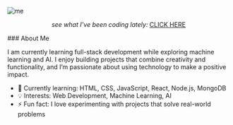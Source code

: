 
![me](https://github.com/user-attachments/assets/87a5b73f-5b77-495c-86b3-9019deda61eb)
<p align="center"> <i> see what I’ve been coding lately: </i> <a href="https://polyglotparrot.github.io/jump/" target="_blank" rel="noopener noreferrer">CLICK HERE</a> </p>
### About Me

I am currently learning full-stack development while exploring machine learning and AI. I enjoy building projects that combine creativity and functionality, and I’m passionate about using technology to make a positive impact.

- 🌱 Currently learning: HTML, CSS, JavaScript, React, Node.js, MongoDB
- 💡 Interests: Web Development, Machine Learning, AI
- ⚡ Fun fact: I love experimenting with projects that solve real-world problems



















  



